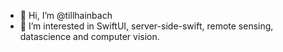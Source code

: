 - 👋 Hi, I’m @tillhainbach
- 👀 I’m interested in SwiftUI, server-side-swift, remote sensing, datascience and computer vision.

<!---
tillhainbach/tillhainbach is a ✨ special ✨ repository because its `README.md` (this file) appears on your GitHub profile.
You can click the Preview link to take a look at your changes.
--->
